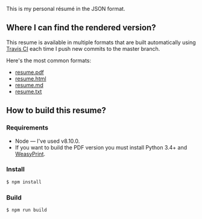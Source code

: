 
This is my personal résumé in the JSON format.

## Where I can find the rendered version?

This resume is available in multiple formats that are built automatically using [Travis CI](https://travis-ci.org/zmoog/resume/builds) each time I push new commits to the master branch.

Here's the most common formats:

* [resume.pdf](https://s3-eu-west-1.amazonaws.com/zmoog-resume/out/resume.pdf)
* [resume.html](https://s3-eu-west-1.amazonaws.com/zmoog-resume/out/resume.html)
* [resume.md](https://s3-eu-west-1.amazonaws.com/zmoog-resume/out/resume.md)
* [resume.txt](https://s3-eu-west-1.amazonaws.com/zmoog-resume/out/resume.txt)


## How to build this resume?

### Requirements

* Node — I've used v8.10.0.
* If you want to build the PDF version you must install Python 3.4+ and [WeasyPrint](https://weasyprint.readthedocs.io/en/latest/).


### Install

```bash
$ npm install 
```

### Build

```bash
$ npm run build
```

